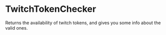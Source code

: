 # TwitchTokenChecker
 Returns the availability of twitch tokens, and gives you some info about the valid ones.
